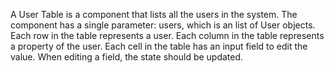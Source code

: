 A User Table is a component that lists all the users in the system. 
The component has a single parameter: users, which is an list of User objects.
Each row in the table represents a user.
Each column in the table represents a property of the user.
Each cell in the table has an input field to edit the value.
When editing a field, the state should be updated.
